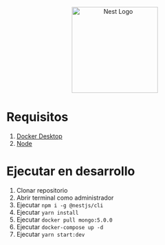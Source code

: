 <p align="center">
  <a href="http://nestjs.com/" target="blank"><img src="https://nestjs.com/img/logo-small.svg" width="200" alt="Nest Logo" /></a>
</p>


# Requisitos
1. [Docker Desktop](https://www.docker.com/get-started)
2. [Node](https://nodejs.org/es/)

# Ejecutar en desarrollo
1. Clonar repositorio
2. Abrir terminal como administrador
3. Ejecutar ```npm i -g @nestjs/cli```
4. Ejecutar ```yarn install```
5. Ejecutar ```docker pull mongo:5.0.0```
6. Ejecutar ```docker-compose up -d```
7. Ejecutar ```yarn start:dev```
